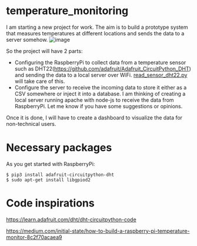 # temperature_monitoring
I am starting a new project for work. The aim is to build a prototype system that measures temperatures at different locations and sends the data to a server somehow.
![image](https://user-images.githubusercontent.com/122089762/214335789-120866fd-caeb-47df-a798-37151508be02.png)

So the project will have 2 parts:
- Configuring the RaspberryPi to collect data from a temperature sensor such as DHT22(https://github.com/adafruit/Adafruit_CircuitPython_DHT) and sending the data to
a local server over WiFi. [read_sensor_dht22.py](https://github.com/rmonishc/temperature_monitoring/blob/main/read_sensor_dht22.py) will take care of this.
- Configure the server to receive the incoming data to store it either as a CSV somewhere or inject it into a database. I am thinking of creating a local server running apache with node-js to receive the data from RaspberryPi. Let me know if you have some suggestions or opinions.

Once it is done, I will have to create a dashboard to visualize the data for non-technical users.

# Necessary packages
As you get started with RaspberryPi:
```
$ pip3 install adafruit-circuitpython-dht
$ sudo apt-get install libgpiod2
```

# Code inspirations

https://learn.adafruit.com/dht/dht-circuitpython-code

https://medium.com/initial-state/how-to-build-a-raspberry-pi-temperature-monitor-8c2f70acaea9

